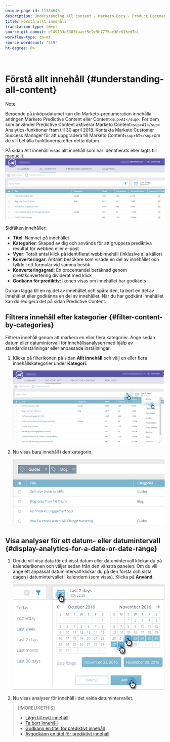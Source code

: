 ```yaml
---
unique-page-id: 11384645
description: Understanding All content - Marketo Docs - Product Documentation
title: Förstå allt innehåll
translation-type: tm+mt
source-git-commit: e149133a5383faaef5e9c9b7775ae36e633ed7b1
workflow-type: tm+mt
source-wordcount: '319'
ht-degree: 0%

---
```



# Förstå allt innehåll {#understanding-all-content}

>[!NOTE]
>
>Beroende på inköpsdatumet kan din Marketo-prenumeration innehålla antingen Marketo Predictive Content eller Content`<sup>AI</sup>`. För dem som använder Predictive Content aktiverar Marketo Content`<sup>AI</sup>` Analytics-funktioner fram till 30 april 2018. Kontakta Marketo Customer Success Manager för att uppgradera till Marketo Content`<sup>AI</sup>`om du vill behålla funktionerna efter detta datum.

På sidan Allt innehåll visas allt innehåll som har identifierats eller lagts till manuellt.   ![](assets/image2017-10-3-9-3a4-3a56.png)

Sidfälten innehåller:

* **Titel**: Namnet på innehållet
* **Kategorier**: Skapad av dig och används för att gruppera prediktiva resultat för webben eller e-post
* **Vyer**: Totalt antal klick på identifierat webbinnehåll (inklusive alla källor)
* **Konverteringar**: Antalet besökare som visade en del av innehållet och fyllde i ett formulär vid samma besök
* **Konverteringsgrad**: En procentandel beräknad genom direktkonvertering dividerat med klick
* **Godkänn för prediktiv**: Ikonen visas om innehållet har godkänts

Du kan lägga till en ny del av innehållet och spåra den, ta bort en del av innehållet eller godkänna en del av innehållet. När du har godkänt innehållet kan du redigera det på sidan Predictive Content.

## Filtrera innehåll efter kategorier  {#filter-content-by-categories}

Filtrera innehåll genom att markera en eller flera kategorier. Ange sedan datum eller datumintervall för innehållsanalysen med hjälp av standardinställningar eller anpassade inställningar.

1. Klicka på filterikonen på sidan **Allt innehåll** och välj en eller flera innehållskategorier under **Kategori**.

   ![](assets/image2017-10-3-9-3a5-3a52.png)

1. Nu visas bara innehåll i den kategorin.

   ![](assets/image2017-10-3-9-3a6-3a23.png)

## Visa analyser för ett datum- eller datumintervall {#display-analytics-for-a-date-or-date-range}

1. Om du vill visa data för ett visst datum eller datumintervall klickar du på kalenderikonen och väljer sedan från den vänstra panelen. Om du vill ange ett anpassat datumintervall klickar du på den första och sista dagen i datumintervallet i kalendern (som visas). Klicka på **Använd**.

   ![](assets/all-content-calendar-filter-hands.png)

1. Nu visas analyser för innehåll i det valda datumintervallet.

>[!MORELIKETHIS]
>
>* [Lägg till nytt innehåll](add-new-content.md)
>* [Ta bort innehåll](delete-content.md)
>* [Godkänn en titel för prediktivt innehåll](approve-a-title-for-predictive-content.md)
>* [Avgodkänn en titel för prediktivt innehåll](unapprove-a-title-for-predictive-content.md)

>



